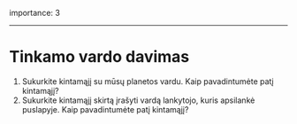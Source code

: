 importance: 3

---

# Tinkamo vardo davimas

1. Sukurkite kintamąjį su mūsų planetos vardu. Kaip pavadintumėte patį kintamąjį?
2. Sukurkite kintamąjį skirtą įrašyti vardą lankytojo, kuris apsilankė puslapyje. Kaip pavadintumėte patį kintamąjį?
